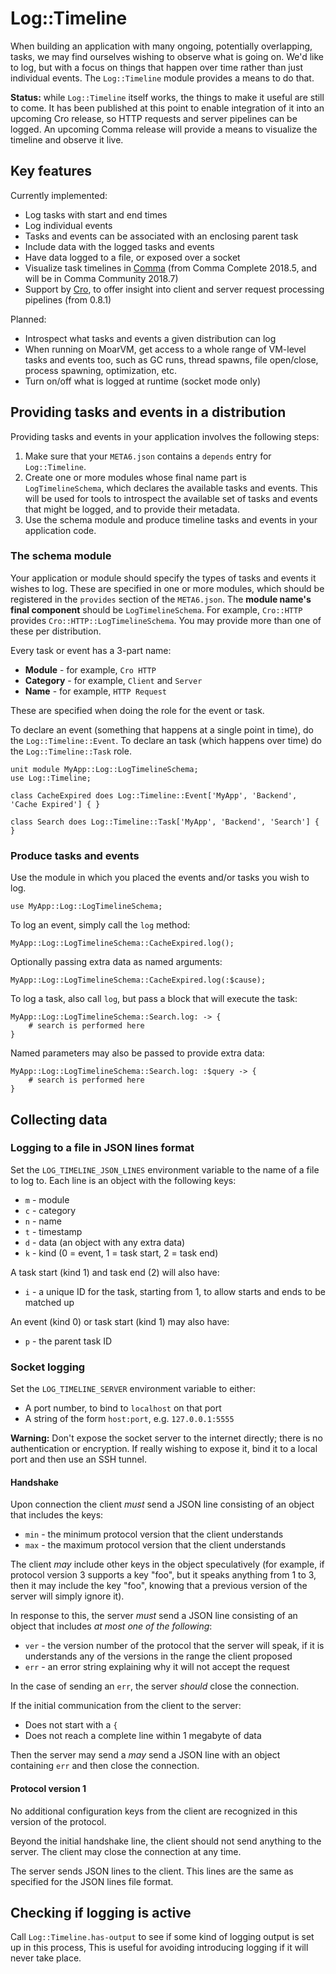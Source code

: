# Log::Timeline

When building an application with many ongoing, potentially overlapping,
tasks, we may find ourselves wishing to observe what is going on. We'd like to
log, but with a focus on things that happen over time rather than just
individual events. The `Log::Timeline` module provides a means to do that.

**Status:** while `Log::Timeline` itself works, the things to make it useful
are still to come. It has been published at this point to enable integration
of it into an upcoming Cro release, so HTTP requests and server pipelines can
be logged. An upcoming Comma release will provide a means to visualize the
timeline and observe it live.

## Key features

Currently implemented:

* Log tasks with start and end times
* Log individual events
* Tasks and events can be associated with an enclosing parent task
* Include data with the logged tasks and events
* Have data logged to a file, or exposed over a socket
* Visualize task timelines in [Comma](https://commaide.com/) (from Comma Complete
  2018.5, and will be in Comma Community 2018.7)
* Support by [Cro](https://cro.services/), to offer insight into client
  and server request processing pipelines (from 0.8.1)

Planned:

* Introspect what tasks and events a given distribution can log
* When running on MoarVM, get access to a whole range of VM-level tasks and
  events too, such as GC runs, thread spawns, file open/close, process
  spawning, optimization, etc.
* Turn on/off what is logged at runtime (socket mode only)

## Providing tasks and events in a distribution

Providing tasks and events in your application involves the following steps:

1. Make sure that your `META6.json` contains a `depends` entry for `Log::Timeline`.
2. Create one or more modules whose final name part is `LogTimelineSchema`, which
   declares the available tasks and events. This will be used for tools to
   introspect the available set of tasks and events that might be logged, and
   to provide their metadata.
3. Use the schema module and produce timeline tasks and events in your application
   code.

### The schema module

Your application or module should specify the types of tasks and events it wishes to
log. These are specified in one or more modules, which should be registered in the
`provides` section of the `META6.json`. The **module name's final component** should be
`LogTimelineSchema`. For example, `Cro::HTTP` provides `Cro::HTTP::LogTimelineSchema`.
You may provide more than one of these per distribution.

Every task or event has a 3-part name:

* **Module** - for example, `Cro HTTP`
* **Category** - for example, `Client` and `Server`
* **Name** - for example, `HTTP Request`

These are specified when doing the role for the event or task.

To declare an event (something that happens at a single point in time), do the
`Log::Timeline::Event`. To declare an task (which happens over time) do the
`Log::Timeline::Task` role.

```perl6
unit module MyApp::Log::LogTimelineSchema;
use Log::Timeline;

class CacheExpired does Log::Timeline::Event['MyApp', 'Backend', 'Cache Expired'] { }

class Search does Log::Timeline::Task['MyApp', 'Backend', 'Search'] { }
```

### Produce tasks and events

Use the module in which you placed the events and/or tasks you wish to log.

```perl6
use MyApp::Log::LogTimelineSchema;
```

To log an event, simply call the `log` method:

```perl6
MyApp::Log::LogTimelineSchema::CacheExpired.log();
```

Optionally passing extra data as named arguments:

```perl6
MyApp::Log::LogTimelineSchema::CacheExpired.log(:$cause);
```

To log a task, also call `log`, but pass a block that will execute the task:

```perl6
MyApp::Log::LogTimelineSchema::Search.log: -> {
    # search is performed here
}
```

Named parameters may also be passed to provide extra data:

```perl6
MyApp::Log::LogTimelineSchema::Search.log: :$query -> {
    # search is performed here
}
```

## Collecting data

### Logging to a file in JSON lines format

Set the `LOG_TIMELINE_JSON_LINES` environment variable to the name of a file
to log to. Each line is an object with the following keys:

* `m` - module
* `c` - category
* `n` - name
* `t` - timestamp
* `d` - data (an object with any extra data)
* `k` - kind (0 = event, 1 = task start, 2 = task end)

A task start (kind 1) and task end (2) will also have:

* `i` - a unique ID for the task, starting from 1, to allow starts and ends to
  be matched up

An event (kind 0) or task start (kind 1) may also have:

* `p` - the parent task ID

### Socket logging

Set the `LOG_TIMELINE_SERVER` environment variable to either:

* A port number, to bind to `localhost` on that port
* A string of the form `host:port`, e.g. `127.0.0.1:5555`

**Warning:** Don't expose the socket server to the internet directly; there
is no authentication or encryption. If really wishing to expose it, bind it to
a local port and then use an SSH tunnel.

#### Handshake

Upon connection the client *must* send a JSON line consisting of an object that
includes the keys:

* `min` - the minimum protocol version that the client understands
* `max` - the maximum protocol version that the client understands

The client *may* include other keys in the object speculatively (for example, if
protocol version 3 supports a key "foo", but it speaks anything from 1 to 3, then
it may include the key "foo", knowing that a previous version of the server will
simply ignore it).

In response to this, the server *must* send a JSON line consisting of an object
that includes *at most one of the following*:

* `ver` - the version number of the protocol that the server will speak, if it is
  understands any of the versions in the range the client proposed
* `err` - an error string explaining why it will not accept the request

In the case of sending an `err`, the server *should* close the connection.

If the initial communication from the client to the server:

* Does not start with a `{`
* Does not reach a complete line within 1 megabyte of data

Then the server may send a *may* send a JSON line with an object containing `err` and
then close the connection.

#### Protocol version 1

No additional configuration keys from the client are recognized in this version of the
protocol.

Beyond the initial handshake line, the client should not send anything to the server. The
client may close the connection at any time.

The server sends JSON lines to the client. This lines are the same as specified for the
JSON lines file format.

## Checking if logging is active

Call `Log::Timeline.has-output` to see if some kind of logging output is set up in
this process, This is useful for avoiding introducing logging if it will never take
place.
